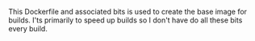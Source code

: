 This Dockerfile and associated bits is used to create the base image for builds.
I'ts primarily to speed up builds so I don't have do all these bits every build. 
